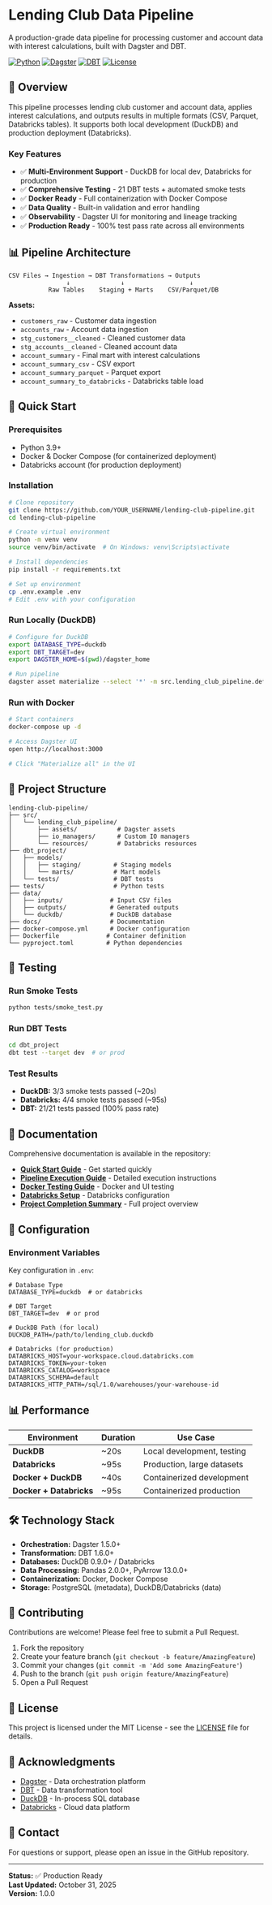 # Lending Club Data Pipeline

A production-grade data pipeline for processing customer and account data with interest calculations, built with Dagster and DBT.

[![Python](https://img.shields.io/badge/python-3.9%2B-blue)](https://www.python.org/)
[![Dagster](https://img.shields.io/badge/dagster-1.5%2B-orange)](https://dagster.io/)
[![DBT](https://img.shields.io/badge/dbt-1.6%2B-orange)](https://www.getdbt.com/)
[![License](https://img.shields.io/badge/license-MIT-green)](LICENSE)

## 🎯 Overview

This pipeline processes lending club customer and account data, applies interest calculations, and outputs results in multiple formats (CSV, Parquet, Databricks tables). It supports both local development (DuckDB) and production deployment (Databricks).

### Key Features

- ✅ **Multi-Environment Support** - DuckDB for local dev, Databricks for production
- ✅ **Comprehensive Testing** - 21 DBT tests + automated smoke tests
- ✅ **Docker Ready** - Full containerization with Docker Compose
- ✅ **Data Quality** - Built-in validation and error handling
- ✅ **Observability** - Dagster UI for monitoring and lineage tracking
- ✅ **Production Ready** - 100% test pass rate across all environments

## 📊 Pipeline Architecture

```
CSV Files → Ingestion → DBT Transformations → Outputs
                ↓              ↓                  ↓
           Raw Tables    Staging + Marts    CSV/Parquet/DB
```

**Assets:**
- `customers_raw` - Customer data ingestion
- `accounts_raw` - Account data ingestion
- `stg_customers__cleaned` - Cleaned customer data
- `stg_accounts__cleaned` - Cleaned account data
- `account_summary` - Final mart with interest calculations
- `account_summary_csv` - CSV export
- `account_summary_parquet` - Parquet export
- `account_summary_to_databricks` - Databricks table load

## 🚀 Quick Start

### Prerequisites

- Python 3.9+
- Docker & Docker Compose (for containerized deployment)
- Databricks account (for production deployment)

### Installation

```bash
# Clone repository
git clone https://github.com/YOUR_USERNAME/lending-club-pipeline.git
cd lending-club-pipeline

# Create virtual environment
python -m venv venv
source venv/bin/activate  # On Windows: venv\Scripts\activate

# Install dependencies
pip install -r requirements.txt

# Set up environment
cp .env.example .env
# Edit .env with your configuration
```

### Run Locally (DuckDB)

```bash
# Configure for DuckDB
export DATABASE_TYPE=duckdb
export DBT_TARGET=dev
export DAGSTER_HOME=$(pwd)/dagster_home

# Run pipeline
dagster asset materialize --select '*' -m src.lending_club_pipeline.definitions
```

### Run with Docker

```bash
# Start containers
docker-compose up -d

# Access Dagster UI
open http://localhost:3000

# Click "Materialize all" in the UI
```

## 📁 Project Structure

```
lending-club-pipeline/
├── src/
│   └── lending_club_pipeline/
│       ├── assets/           # Dagster assets
│       ├── io_managers/      # Custom IO managers
│       └── resources/        # Databricks resources
├── dbt_project/
│   ├── models/
│   │   ├── staging/         # Staging models
│   │   └── marts/           # Mart models
│   └── tests/               # DBT tests
├── tests/                   # Python tests
├── data/
│   ├── inputs/             # Input CSV files
│   ├── outputs/            # Generated outputs
│   └── duckdb/             # DuckDB database
├── docs/                   # Documentation
├── docker-compose.yml      # Docker configuration
├── Dockerfile             # Container definition
└── pyproject.toml         # Python dependencies
```

## 🧪 Testing

### Run Smoke Tests

```bash
python tests/smoke_test.py
```

### Run DBT Tests

```bash
cd dbt_project
dbt test --target dev  # or prod
```

### Test Results

- **DuckDB:** 3/3 smoke tests passed (~20s)
- **Databricks:** 4/4 smoke tests passed (~95s)
- **DBT:** 21/21 tests passed (100% pass rate)

## 📖 Documentation

Comprehensive documentation is available in the repository:

- **[Quick Start Guide](QUICK_START.md)** - Get started quickly
- **[Pipeline Execution Guide](PIPELINE_EXECUTION_GUIDE.md)** - Detailed execution instructions
- **[Docker Testing Guide](DOCKER_DAGSTER_UI_TESTING_GUIDE.md)** - Docker and UI testing
- **[Databricks Setup](DATABRICKS_SETUP_CHECKLIST.md)** - Databricks configuration
- **[Project Completion Summary](PROJECT_COMPLETION_SUMMARY.md)** - Full project overview

## 🔧 Configuration

### Environment Variables

Key configuration in `.env`:

```properties
# Database Type
DATABASE_TYPE=duckdb  # or databricks

# DBT Target
DBT_TARGET=dev  # or prod

# DuckDB Path (for local)
DUCKDB_PATH=/path/to/lending_club.duckdb

# Databricks (for production)
DATABRICKS_HOST=your-workspace.cloud.databricks.com
DATABRICKS_TOKEN=your-token
DATABRICKS_CATALOG=workspace
DATABRICKS_SCHEMA=default
DATABRICKS_HTTP_PATH=/sql/1.0/warehouses/your-warehouse-id
```

## 📊 Performance

| Environment | Duration | Use Case |
|-------------|----------|----------|
| **DuckDB** | ~20s | Local development, testing |
| **Databricks** | ~95s | Production, large datasets |
| **Docker + DuckDB** | ~40s | Containerized development |
| **Docker + Databricks** | ~95s | Containerized production |

## 🛠️ Technology Stack

- **Orchestration:** Dagster 1.5.0+
- **Transformation:** DBT 1.6.0+
- **Databases:** DuckDB 0.9.0+ / Databricks
- **Data Processing:** Pandas 2.0.0+, PyArrow 13.0.0+
- **Containerization:** Docker, Docker Compose
- **Storage:** PostgreSQL (metadata), DuckDB/Databricks (data)

## 🤝 Contributing

Contributions are welcome! Please feel free to submit a Pull Request.

1. Fork the repository
2. Create your feature branch (`git checkout -b feature/AmazingFeature`)
3. Commit your changes (`git commit -m 'Add some AmazingFeature'`)
4. Push to the branch (`git push origin feature/AmazingFeature`)
5. Open a Pull Request

## 📝 License

This project is licensed under the MIT License - see the [LICENSE](LICENSE) file for details.

## 🙏 Acknowledgments

- [Dagster](https://dagster.io/) - Data orchestration platform
- [DBT](https://www.getdbt.com/) - Data transformation tool
- [DuckDB](https://duckdb.org/) - In-process SQL database
- [Databricks](https://databricks.com/) - Cloud data platform

## 📧 Contact

For questions or support, please open an issue in the GitHub repository.

---

**Status:** ✅ Production Ready  
**Last Updated:** October 31, 2025  
**Version:** 1.0.0
